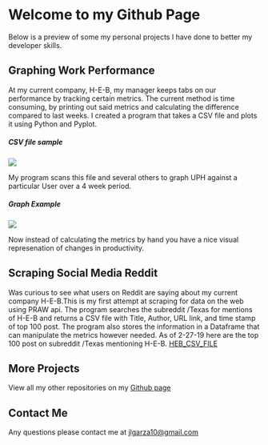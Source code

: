 # Welcome to my Github Page
Below is a preview of some my personal projects I have done to better my developer skills.

## Graphing Work Performance
At my current company, H-E-B, my manager keeps tabs on our performance by tracking certain metrics. The current method is time consuming, by printing out said metrics and calculating the difference compared to last weeks. I created a program that takes a CSV file and plots it using Python and Pyplot.
##### CSV file sample
![](https://raw.github.com/j-leeroy/UPH_Data/blob/master/CSV_Sample_Image.PNG)

My program scans this file and several others to graph UPH against a particular User over a 4 week period.
##### Graph Example
![](https://raw.github.com/j-leeroy/UPH_Data/blob/master/GraphofPartnerUPH.png)

Now instead of calculating the metrics by hand you have a nice visual represenation of changes in productivity. 

## Scraping Social Media Reddit
Was curious to see what users on Reddit are saying about my current company H-E-B.This is my first attempt at scraping for data on the web using PRAW api. The program searches the subreddit /Texas for mentions of H-E-B and returns a CSV file with Title, Author, URL link, and time stamp of top 100 post. The program also stores the information in a Dataframe that can manipulate the metrics however needed.
As of 2-27-19 here are the top 100 post on subreddit /Texas mentioning H-E-B.
[HEB_CSV_FILE](https://github.com/j-leeroy/Reddit_tutorial/blob/master/venv/RedditHEB.csv)


## More Projects
View all my other repositories on my [Github page](https://github.com/j-leeroy)

## Contact Me
Any questions please contact me at jlgarza10@gmail.com
